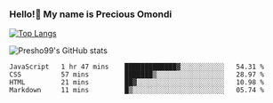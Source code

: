### Hello!👋 My name is Precious Omondi 

[![Top Langs](https://github-readme-stats.vercel.app/api/top-langs/?username=Presho99&langs_count=8&theme=dark)](https://github.com/Presho99/github-readme-stats)

![Presho99's GitHub stats](https://github-readme-stats.vercel.app/api?username=Presho99&show_icons=true&theme=dark)

<!--START_SECTION:waka-->

```text
JavaScript   1 hr 47 mins    █████████████▓░░░░░░░░░░░   54.31 %
CSS          57 mins         ███████▒░░░░░░░░░░░░░░░░░   28.97 %
HTML         21 mins         ██▓░░░░░░░░░░░░░░░░░░░░░░   10.98 %
Markdown     11 mins         █▒░░░░░░░░░░░░░░░░░░░░░░░   05.74 %
```

<!--END_SECTION:waka-->

